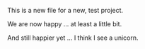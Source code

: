 This is a new file for a new, test project.

We are now happy ... at least a little bit.

And still happier yet ... I think I see a unicorn.

